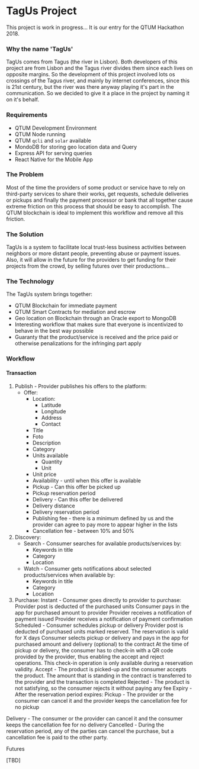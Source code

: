# TagUs Project

This project is work in progress... It is our entry for the QTUM Hackathon 2018.

### Why the name 'TagUs'

TagUs comes from Tagus (the river in Lisbon). Both developers of this project are from Lisbon and the Tagus river divides them since
each lives on opposite margins. So the development of this project involved lots os crossings of the Tagus river, and mainly by
internet conferences, since this is 21st century, but the river was there anyway playing it's part in the communication. So we decided
to give it a place in the project by naming it on it's behalf.

### Requirements

* QTUM Development Environment
* QTUM Node running
* QTUM `qcli` and `solar` available
* MondoDB for storing geo location data and Query
* Express API for serving queries
* React Native for the Mobile App

### The Problem

Most of the time the providers of some product or service have to rely on third-party services to share their works, get requests,
schedule deliveries or pickups and finally the payment processor or bank that all together cause extreme friction on this process
that should be easy to accomplish. The QTUM blockchain is ideal to implement this workflow and remove all this friction.

### The Solution

TagUs is a system to facilitate local trust-less business activities between neighbors or more distant people, preventing abuse or payment issues.
Also, it will allow in the future for the providers to get funding for their projects from the crowd, by selling futures over their productions...

### The Technology

The TagUs system brings together:
* QTUM Blockchain for immediate payment
* QTUM Smart Contracts for mediation and escrow
* Geo location on Blockchain through an Oracle export to MongoDB
* Interesting workflow that makes sure that everyone is incentivized to behave in the best way possible
* Guaranty that the product/service is received and the price paid or otherwise penalizations for the infringing part apply

### Workflow

#### Transaction
1. Publish - Provider publishes his offers to the platform:
    * Offer:
        * Location:
            * Latitude
            * Longitude
            * Address
            * Contact
        * Title
        * Foto
        * Description
        * Category
        * Units available
            * Quantity
            * Unit
        * Unit price
        * Availability - until when this offer is available
        * Pickup - Can this offer be picked up
        * Pickup reservation period
        * Delivery - Can this offer be delivered
        * Delivery distance
        * Delivery reservation period
        * Publishing fee - there is a minimum defined by us and the provider can agree to pay more to appear higher in the lists
        * Cancellation fee - between 10% and 50%
2. Discovery:
    * Search - Consumer searches for available products/services by:
        * Keywords in title
        * Category
        * Location
    * Watch - Consumer gets notifications about selected products/services when available by:
        * Keywords in title
        * Category
        * Location
3. Purchase:
Instant - Consumer goes directly to provider to purchase:
Provider post is deducted of the purchased units
Consumer pays in the app for purchased amount to provider
Provider receives a notification of payment issued
Provider receives a notification of payment confirmation
Scheduled - Consumer schedules pickup or delivery
Provider post is deducted of purchased units marked reserved. The reservation is valid for X days
Consumer selects pickup or delivery and pays in the app for purchased amount and delivery (optional) to the contract
At the time of pickup or delivery, the consumer has to check-in with a QR code provided by the provider, thus enabling the accept and reject operations. This check-in operation is only available during a reservation validity.
Accept - The product is picked-up and the consumer accepts the product. The amount that is standing in the contract is transferred to the provider and the transaction is completed
Rejected - The product is not satisfying, so the consumer rejects it without paying any fee
Expiry - After the reservation period expires:
Pickup - The provider or the consumer can cancel it and the provider keeps the cancellation fee for no pickup

Delivery - The consumer or the provider can cancel it and the consumer keeps the cancellation fee for no delivery
Cancelled - During the reservation period, any of the parties can cancel the purchase, but a cancellation fee is paid to the other party.

Futures

[TBD]

